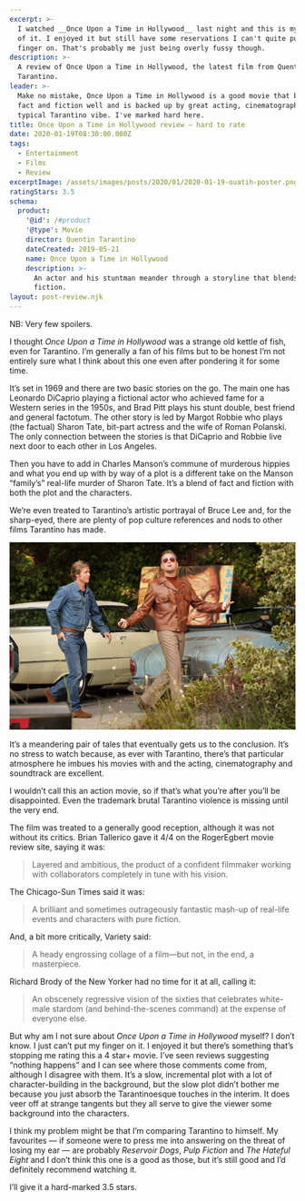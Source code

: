 ```yaml
---
excerpt: >-
  I watched __Once Upon a Time in Hollywood__ last night and this is my review
  of it. I enjoyed it but still have some reservations I can't quite put my
  finger on. That's probably me just being overly fussy though.
description: >-
  A review of Once Upon a Time in Hollywood, the latest film from Quentin
  Tarantino.
leader: >-
  Make no mistake, Once Upon a Time in Hollywood is a good movie that blends
  fact and fiction well and is backed up by great acting, cinematography and the
  typical Tarantino vibe. I've marked hard here.
title: Once Upon a Time in Hollywood review — hard to rate
date: 2020-01-19T08:30:00.000Z
tags:
  - Entertainment
  - Films
  - Review
excerptImage: /assets/images/posts/2020/01/2020-01-19-ouatih-poster.png
ratingStars: 3.5
schema:
  product:
    '@id': /#product
    '@type': Movie
    director: Quentin Tarantino
    dateCreated: 2019-05-21
    name: Once Upon a Time in Hollywood
    description: >-
      An actor and his stuntman meander through a storyline that blends fact and
      fiction.
layout: post-review.njk
---
```

 

NB: Very few spoilers.

I thought _Once Upon a Time in Hollywood_ was a strange old kettle of fish, even for Tarantino. I’m generally a fan of his films but to be honest I’m not entirely sure what I think about this one even after pondering it for some time.

It’s set in 1969 and there are two basic stories on the go. The main one has Leonardo DiCaprio playing a fictional actor who achieved fame for a Western series in the 1950s, and Brad Pitt plays his stunt double, best friend and general factotum. The other story is led by Margot Robbie who plays (the factual) Sharon Tate, bit-part actress and the wife of Roman Polanski. The only connection between the stories is that DiCaprio and Robbie live next door to each other in Los Angeles.

Then you have to add in Charles Manson’s commune of murderous hippies and what you end up with by way of a plot is a different take on the Manson “family’s” real-life murder of Sharon Tate. It’s a blend of fact and fiction with both the plot and the characters.

We’re even treated to Tarantino’s artistic portrayal of Bruce Lee and, for the sharp-eyed, there are plenty of pop culture references and nods to other films Tarantino has made. 

![Still from Once Upon a Time in Hollywood showing Leonardo DiCaprio and Brad Pitt.](/assets/images/posts/2020/01/2020-01-19-once-upon-a-time-in-hollywood.jpg "class=full|@itemprop=image")

It’s a meandering pair of tales that eventually gets us to the conclusion. It’s no stress to watch because, as ever with Tarantino, there’s that particular atmosphere he imbues his movies with and the acting, cinematography and soundtrack are excellent.

I wouldn’t call this an action movie, so if that’s what you’re after you’ll be disappointed. Even the trademark brutal Tarantino violence is missing until the very end.

The film was treated to a generally good reception, although it was not without its critics. Brian Tallerico gave it 4/4 on the RogerEgbert movie review site, saying it was:

> Layered and ambitious, the product of a confident filmmaker working with collaborators completely in tune with his vision.

The Chicago-Sun Times said it was:

> A brilliant and sometimes outrageously fantastic mash-up of real-life events and characters with pure fiction.

And, a bit more critically, Variety said:

> A heady engrossing collage of a film—but not, in the end, a masterpiece. 

Richard Brody of the New Yorker had no time for it at all, calling it:

> An obscenely regressive vision of the sixties that celebrates white-male stardom (and behind-the-scenes command) at the expense of everyone else.

But why am I not sure about _Once Upon a Time in Hollywood_ myself? I don’t know. I just can’t put my finger on it. I enjoyed it but there’s something that’s stopping me rating this a 4 star+ movie. I’ve seen reviews suggesting “nothing happens” and I can see where those comments come from, although I disagree with them. It’s a slow, incremental plot with a lot of character-building in the background, but the slow plot didn’t bother me because you just absorb the Tarantinoesque touches in the interim. It does veer off at strange tangents but they all serve to give the viewer some background into the characters.

I think my problem might be that I’m comparing Tarantino to himself. My favourites — if someone were to press me into answering on the threat of losing my ear — are probably _Reservoir Dogs_, _Pulp Fiction_ and _The Hateful Eight_ and I don’t think this one is a good as those, but it’s still good and I’d definitely recommend watching it.

I’ll give it a hard-marked 3.5 stars.

 

